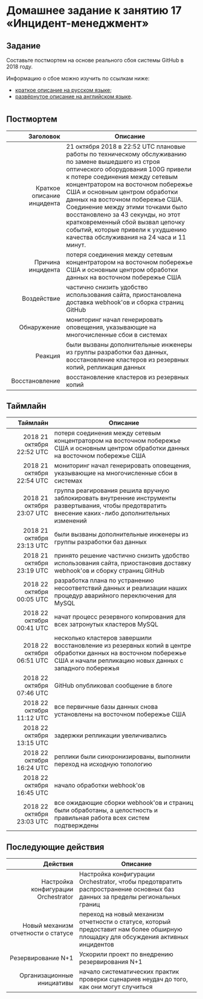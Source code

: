 # Домашнее задание к занятию 17 «Инцидент-менеджмент»

## Задание

Составьте постмортем на основе реального сбоя системы GitHub в 2018 году.

Информацию о сбое можно изучить по ссылкам ниже:

* [краткое описание на русском языке](https://habr.com/ru/post/427301/);
* [развёрнутое описание на английском языке](https://github.blog/2018-10-30-oct21-post-incident-analysis/).

#
## Постмортем

| Заголовок                  | Описание        |
| -------------------------: | --------------- |
| Краткое описание инцидента | 21 октября 2018 в 22:52 UTC плановые работы по техническому обслуживанию по замене вышедшего из строя оптического оборудования 100G привели к потере соединения между сетевым концентратором на восточном побережье США и основным центром обработки данных на восточном побережье США. Соединение между этими точками было восстановлено за 43 секунды, но этот кратковременный сбой вызвал цепочку событий, которые привели к ухудшению качества обслуживания на 24 часа и 11 минут.   |
| Причина инцидента          | потеря соединения между сетевым концентратором на восточном побережье США и основным центром обработки данных на восточном побережье США   |
| Воздействие                | частично снизить удобство использования сайта, приостановлена доставка webhook'ов и сборка страниц GitHub   |
| Обнаружение                | мониторинг начал генерировать оповещения, указывающие на многочисленные сбои в системах   |
| Реакция                    | были вызваны дополнительные инженеры из группы разработки баз данных, восстановление кластеров из резервных копий, репликация данных    |
| Восстановление             | восстановление кластеров из резервных копий |

## Таймлайн
| Таймлайн                   | Описание        |
| -------------------------: | --------------- |
| 2018 21 октября 22:52 UTC  | потеря соединения между сетевым концентратором на восточном побережье США и основным центром обработки данных на восточном побережье США |
| 2018 21 октября 22:54 UTC  | мониторинг начал генерировать оповещения, указывающие на многочисленные сбои в системах   |
| 2018 21 октября 23:07 UTC  | группа реагирования решила вручную заблокировать внутренние инструменты развертывания, чтобы предотвратить внесение каких-либо дополнительных изменений |
| 2018 21 октября 23:13 UTC  | были вызваны дополнительные инженеры из группы разработки баз данных |
| 2018 21 октября 23:19 UTC  | принято решение частично снизить удобство использования сайта, приостановив доставку webhook'ов и сборку страниц GitHub   |
| 2018 22 октября 00:05 UTC  | разработка плана по устранению несоответствий данных и реализации наших процедур аварийного переключения для MySQL   |
| 2018 22 октября 00:41 UTC  | начат процесс резервного копирования для всех затронутых кластеров MySQL |
| 2018 22 октября 06:51 UTC  | несколько кластеров завершили восстановление из резервных копий в центре обработки данных на восточном побережье США и начали репликацию новых данных с западного побережья   |
| 2018 22 октября 07:46 UTC  | GitHub опубликовал сообщение в блоге |
| 2018 22 октября 11:12 UTC  | все первичные базы данных снова установлены на восточном побережье США   |
| 2018 22 октября 13:15 UTC  | задержки репликации увеличивались |
| 2018 22 октября 16:24 UTC  | реплики были синхронизированы, выполнили переход на исходную топологию   |
| 2018 22 октября 16:45 UTC  | начало обработки webhook'ов   |
| 2018 22 октября 23:03 UTC  | все ожидающие сборки webhook'ов и страниц были обработаны, а целостность и правильная работа всех систем подтверждены |


## Последующие действия
| Действия                  | Описание        |
| -------------------------: | --------------- |
| Настройка конфигурации Orchestrator       | Настройка конфигурации Orchestrator, чтобы предотвратить распространение основных баз данных за пределы региональных границ   |
| Новый механизм отчетности о статусе       | переход на новый механизм отчетности о статусе, который предоставит нам более обширную площадку для обсуждения активных инцидентов    |
| Резервирование N+1     | Ускорили проект по внедрению резервирования N+1   |
| Организационные инициативы   | начало систематических практик проверки сценариев неудач до того, как они могут случиться |